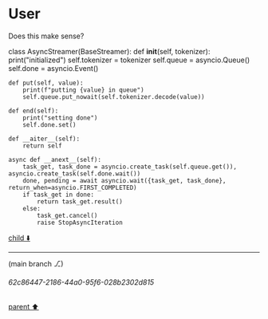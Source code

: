 # User

Does this make sense?



class AsyncStreamer(BaseStreamer):
    def __init__(self, tokenizer):
        print("initialized")
        self.tokenizer = tokenizer
        self.queue = asyncio.Queue()
        self.done = asyncio.Event()

    def put(self, value):
        print(f"putting {value} in queue")
        self.queue.put_nowait(self.tokenizer.decode(value))

    def end(self):
        print("setting done")
        self.done.set()

    def __aiter__(self):
        return self

    async def __anext__(self):
        task_get, task_done = asyncio.create_task(self.queue.get()), asyncio.create_task(self.done.wait())
        done, pending = await asyncio.wait({task_get, task_done}, return_when=asyncio.FIRST_COMPLETED)
        if task_get in done:
            return task_get.result()
        else:
            task_get.cancel()
            raise StopAsyncIteration


[child ⬇️](#62c86447-2186-44a0-95f6-028b2302d815)

---

(main branch ⎇)
###### 62c86447-2186-44a0-95f6-028b2302d815
[parent ⬆️](#aaa201d5-91c3-420f-8195-aaab4651bde7)
